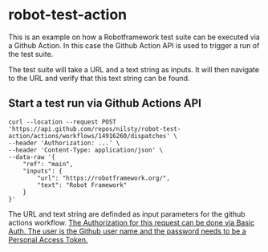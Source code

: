 # robot-test-action

This is an example on how a Robotframework test suite can be executed via a Github Action.
In this case the Github Action API is used to trigger a run of the test suite.

The test suite will take a URL and a text string as inputs. It will then navigate to the URL and verify that this text string can be found.

## Start a test run via Github Actions API

```
curl --location --request POST 'https://api.github.com/repos/nilsty/robot-test-action/actions/workflows/14916260/dispatches' \
--header 'Authorization: ...' \
--header 'Content-Type: application/json' \
--data-raw '{
    "ref": "main",
    "inputs": {
        "url": "https://robotframework.org/",
        "text": "Robot Framework"
    }
}'
```

The URL and text string are definded as input parameters for the github actions workflow.
[The Authorization for this request can be done via Basic Auth. The user is the Github user name and the password needs to be a Personal Access Token.](https://docs.github.com/en/rest/overview/other-authentication-methods#via-oauth-and-personal-access-tokens)
